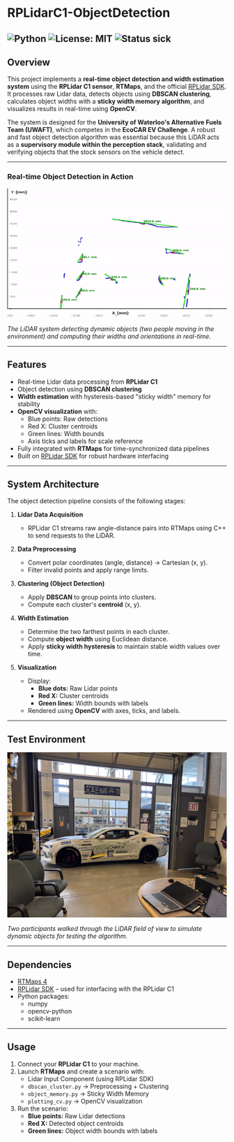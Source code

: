 # RPLidarC1-ObjectDetection

![Python](https://img.shields.io/badge/python-3.11-blue.svg)
![License: MIT](https://img.shields.io/badge/License-MIT-green.svg)
![Status](https://img.shields.io/badge/status-active-success.svg)
sick
---

## Overview
This project implements a **real-time object detection and width estimation system** using the **RPLidar C1 sensor**, **RTMaps**, and the official [RPLidar SDK](https://github.com/Slamtec/rplidar_sdk).  
It processes raw Lidar data, detects objects using **DBSCAN clustering**, calculates object widths with a **sticky width memory algorithm**, and visualizes results in real-time using **OpenCV**.

The system is designed for the **University of Waterloo's Alternative Fuels Team (UWAFT)**, which competes in the **EcoCAR EV Challenge**. A robust and fast object detection algorithm was essential because this LiDAR acts as a **supervisory module within the perception stack**, validating and verifying objects that the stock sensors on the vehicle detect.

---

### Real-time Object Detection in Action
![Live Demo](./images/demo.gif)

*The LiDAR system detecting dynamic objects (two people moving in the environment) and computing their widths and orientations in real-time.*

---

## Features
- Real-time Lidar data processing from **RPLidar C1**
- Object detection using **DBSCAN clustering**
- **Width estimation** with hysteresis-based "sticky width" memory for stability
- **OpenCV visualization** with:
  - Blue points: Raw detections
  - Red X: Cluster centroids
  - Green lines: Width bounds
  - Axis ticks and labels for scale reference
- Fully integrated with **RTMaps** for time-synchronized data pipelines
- Built on [RPLidar SDK](https://github.com/Slamtec/rplidar_sdk) for robust hardware interfacing

---

## System Architecture

The object detection pipeline consists of the following stages:

1. **Lidar Data Acquisition**
   - RPLidar C1 streams raw angle-distance pairs into RTMaps using C++ to send requests to the LiDAR.

2. **Data Preprocessing**
   - Convert polar coordinates (angle, distance) → Cartesian (x, y).
   - Filter invalid points and apply range limits.

3. **Clustering (Object Detection)**
   - Apply **DBSCAN** to group points into clusters.
   - Compute each cluster's **centroid** (x, y).

4. **Width Estimation**
   - Determine the two farthest points in each cluster.
   - Compute **object width** using Euclidean distance.
   - Apply **sticky width hysteresis** to maintain stable width values over time.

5. **Visualization**
   - Display:
     - **Blue dots:** Raw Lidar points
     - **Red X:** Cluster centroids
     - **Green lines:** Width bounds with labels
   - Rendered using **OpenCV** with axes, ticks, and labels.

---

## Test Environment
![Environment Setup](./images/environment.jpg)

*Two participants walked through the LiDAR field of view to simulate dynamic objects for testing the algorithm.*

---

## Dependencies
- [RTMaps 4](https://intempora.com/download/RTMaps4/)
- [RPLidar SDK](https://github.com/Slamtec/rplidar_sdk) – used for interfacing with the RPLidar C1
- Python packages:
  - numpy
  - opencv-python
  - scikit-learn

---

## Usage
1. Connect your **RPLidar C1** to your machine.
2. Launch **RTMaps** and create a scenario with:
   - Lidar Input Component (using RPLidar SDK)
   - `dbscan_cluster.py` → Preprocessing + Clustering
   - `object_memory.py` → Sticky Width Memory
   - `plotting_cv.py` → OpenCV visualization
3. Run the scenario:
   - **Blue points:** Raw Lidar detections
   - **Red X:** Detected object centroids
   - **Green lines:** Object width bounds with labels

